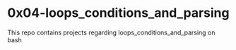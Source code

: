 # 0x04-loops_conditions_and_parsing  
This repo contains projects regarding loops_conditions_and_parsing on bash
